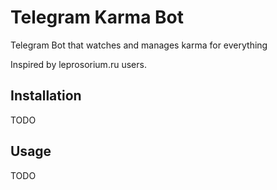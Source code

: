 # Telegram Karma Bot
Telegram Bot that watches and manages karma for everything

Inspired by leprosorium.ru users.

## Installation

  TODO

## Usage

  TODO
